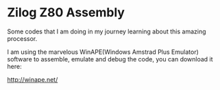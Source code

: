 # Zilog Z80 Assembly 

Some codes that I am doing in my journey learning about this amazing processor.

I am using the marvelous WinAPE(Windows Amstrad Plus Emulator) software to assemble, emulate and debug the code, you can download it here: 

http://winape.net/
